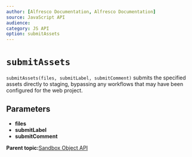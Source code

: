 ```yaml
---
author: [Alfresco Documentation, Alfresco Documentation]
source: JavaScript API
audience: 
category: JS API
option: submitAssets
---
```


# `submitAssets`

`submitAssets(files, submitLabel, submitComment)` submits the specified assets directly to staging, bypassing any workflows that may have been configured for the web project.

## Parameters

-   **files**
-   **submitLabel**
-   **submitComment**

**Parent topic:**[Sandbox Object API](../references/API-JS-Sandbox-Object.md)

